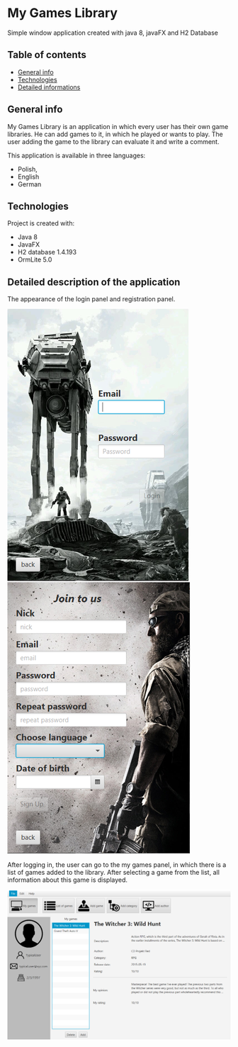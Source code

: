 # My Games Library
Simple window application created with java 8, javaFX and H2 Database


## Table of contents
* [General info](#general-info)
* [Technologies](#technologies)
* [Detailed informations](#detailed-description-of-the-application)

## General info
My Games Library is an application in which every user has their own game libraries.
He can add games to it, in which he played or wants to play.
The user adding the game to the library can evaluate it and write a comment.

This application is available in three languages:
* Polish, 
* English 
* German


## Technologies
Project is created with:
* Java 8
* JavaFX
* H2 database 1.4.193
* OrmLite 5.0


## Detailed description of the application

The appearance of the login panel and registration panel.

![Algorithm schema](./src/main/resources/screens/login.PNG)
![Algorithm schema](./src/main/resources/screens/signup.PNG)

After logging in, the user can go to the my games panel, in which there is a list of games added to the library. After selecting a game from the list, all information about this game is displayed.

![Algorithm schema](./src/main/resources/screens/userpanel.PNG)